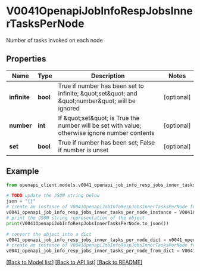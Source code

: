 # V0041OpenapiJobInfoRespJobsInnerTasksPerNode

Number of tasks invoked on each node

## Properties

Name | Type | Description | Notes
------------ | ------------- | ------------- | -------------
**infinite** | **bool** | True if number has been set to infinite; \&quot;set\&quot; and \&quot;number\&quot; will be ignored | [optional] 
**number** | **int** | If \&quot;set\&quot; is True the number will be set with value; otherwise ignore number contents | [optional] 
**set** | **bool** | True if number has been set; False if number is unset | [optional] 

## Example

```python
from openapi_client.models.v0041_openapi_job_info_resp_jobs_inner_tasks_per_node import V0041OpenapiJobInfoRespJobsInnerTasksPerNode

# TODO update the JSON string below
json = "{}"
# create an instance of V0041OpenapiJobInfoRespJobsInnerTasksPerNode from a JSON string
v0041_openapi_job_info_resp_jobs_inner_tasks_per_node_instance = V0041OpenapiJobInfoRespJobsInnerTasksPerNode.from_json(json)
# print the JSON string representation of the object
print(V0041OpenapiJobInfoRespJobsInnerTasksPerNode.to_json())

# convert the object into a dict
v0041_openapi_job_info_resp_jobs_inner_tasks_per_node_dict = v0041_openapi_job_info_resp_jobs_inner_tasks_per_node_instance.to_dict()
# create an instance of V0041OpenapiJobInfoRespJobsInnerTasksPerNode from a dict
v0041_openapi_job_info_resp_jobs_inner_tasks_per_node_from_dict = V0041OpenapiJobInfoRespJobsInnerTasksPerNode.from_dict(v0041_openapi_job_info_resp_jobs_inner_tasks_per_node_dict)
```
[[Back to Model list]](../README.md#documentation-for-models) [[Back to API list]](../README.md#documentation-for-api-endpoints) [[Back to README]](../README.md)


